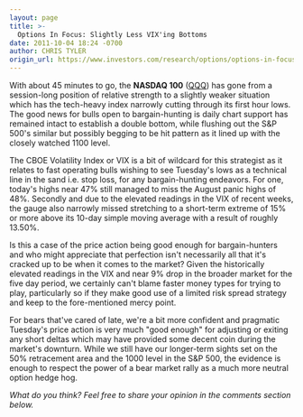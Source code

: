 ```yaml
---
layout: page
title: >-
  Options In Focus: Slightly Less VIX'ing Bottoms
date: 2011-10-04 18:24 -0700
author: CHRIS TYLER
origin_url: https://www.investors.com/research/options/options-in-focus-slightly-less-vixing-bottoms/
---
```






With about 45 minutes to go, the **NASDAQ 100** ([QQQ](https://research.investors.com/quote.aspx?symbol=QQQ)) has gone from a session-long position of relative strength to a slightly weaker situation which has the tech-heavy index narrowly cutting through its first hour lows. The good news for bulls open to bargain-hunting is daily chart support has remained intact to establish a double bottom, while flushing out the S&P 500's similar but possibly begging to be hit pattern as it lined up with the closely watched 1100 level. 

  

The CBOE Volatility Index or VIX is a bit of wildcard for this strategist as it relates to fast operating bulls wishing to see Tuesday's lows as a technical line in the sand i.e. stop loss, for any bargain-hunting endeavors. For one, today's highs near 47% still managed to miss the August panic highs of 48%. Secondly and due to the elevated readings in the VIX of recent weeks, the gauge also narrowly missed stretching to a short-term extreme of 15% or more above its 10-day simple moving average with a result of roughly 13.50%. 

  

Is this a case of the price action being good enough for bargain-hunters and who might appreciate that perfection isn't necessarily all that it's cracked up to be when it comes to the market? Given the historically elevated readings in the VIX and near 9% drop in the broader market for the five day period, we certainly can't blame faster money types for trying to play, particularly so if they make good use of a limited risk spread strategy and keep to the fore-mentioned mercy point. 

  

For bears that've cared of late, we're a bit more confident and pragmatic Tuesday's price action is very much "good enough" for adjusting or exiting any short deltas which may have provided some decent coin during the market's downturn. While we still have our longer-term sights set on the 50% retracement area and the 1000 level in the S&P 500, the evidence is enough to respect the power of a bear market rally as a much more neutral option hedge hog. 

  

*What do you think? Feel free to share your opinion in the comments section below.*




